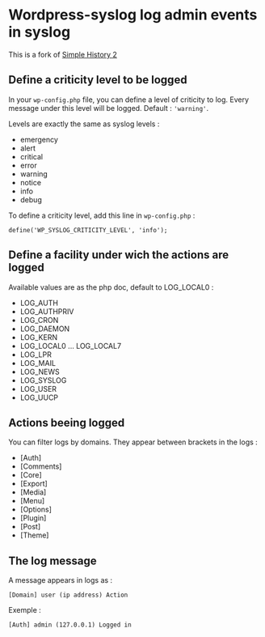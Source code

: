 # Wordpress-syslog log admin events in syslog

This is a fork of [Simple History 2](http://wordpress.org/extend/plugins/simple-history/)

## Define a criticity level to be logged

In your `wp-config.php` file, you can define a level of criticity to log. Every message under this level will be logged. Default : `'warning'`.

Levels are exactly the same as syslog levels :

* emergency
* alert
* critical
* error
* warning
* notice
* info
* debug

To define a criticity level, add this line in `wp-config.php` :
```
define('WP_SYSLOG_CRITICITY_LEVEL', 'info');
```

## Define a facility under wich the actions are logged

Available values are as the php doc, default to LOG_LOCAL0 :

* LOG_AUTH
* LOG_AUTHPRIV
* LOG_CRON
* LOG_DAEMON
* LOG_KERN
* LOG_LOCAL0 ... LOG_LOCAL7
* LOG_LPR
* LOG_MAIL
* LOG_NEWS
* LOG_SYSLOG
* LOG_USER
* LOG_UUCP

## Actions beeing logged

You can filter logs by domains. They appear between brackets in the logs :

* [Auth]
* [Comments]
* [Core]
* [Export]
* [Media]
* [Menu]
* [Options]
* [Plugin]
* [Post]
* [Theme]

## The log message

A message appears in logs as :
```
[Domain] user (ip address) Action
```
Exemple :
```
[Auth] admin (127.0.0.1) Logged in
```